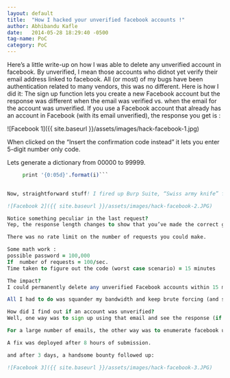 ```yaml
---
layout: default
title:  "How I hacked your unverified facebook accounts !"
author: Abhibandu Kafle
date:   2014-05-28 18:29:40 -0500
tag-name: PoC
category: PoC
---
```


Here’s a little write-up on how I was able to delete any unverified account in facebook. By unverified, I mean those accounts who didnot yet verify their email address linked to facebook.
All (or most) of my bugs have been authentication related to many vendors, this was no different.
Here is how I did it:
The sign up function lets you create a new Facebook account but the response was different when the email was verified vs. when the email for the account was unverified. If you use a Facebook account that already has an account in Facebook (with its email unverified), the response you get is :

![Facebook 1]({{ site.baseurl }}/assets/images/hack-facebook-1.jpg)

When clicked on the “Insert the confirmation code instead” it lets you enter 5-digit number only code.


Lets generate a dictionary from 00000 to 99999.

```for i in range(0,99999):
     print '{0:05d}'.format(i)```
 

Now, straightforward stuff! I fired up Burp Suite, “Swiss army knife” for me.

![Facebook 2]({{ site.baseurl }}/assets/images/hack-facebook-2.JPG)

Notice something peculiar in the last request?
Yep, the response length changes to show that you’ve made the correct guess. (AJAX response in burp response says that).

There was no rate limit on the number of requests you could make.

Some math work :
possible password = 100,000
If  number of requests = 100/sec.
Time taken to figure out the code (worst case scenario) = 15 minutes

The impact?
I could permanently delete any unverified Facebook accounts within 15 minutes. You would try to recover using “password recover” feature but all your friends, PM’s would be gone. You would have to create entirely new account.

All I had to do was squander my bandwidth and keep brute forcing (and sit back and relax).

How did I find out if an account was unverified?
Well, one way was to sign up using that email and see the response (if you are asked to enter confirmation code or not).

For a large number of emails, the other way was to enumerate facebook users first, to find out if the email had a facebook account and then use “Change email address field” to sort out which accounts have facebook associated with it and are still unverified.

A fix was deployed after 8 hours of submission.

and after 3 days, a handsome bounty followed up:

![Facebook 3]({{ site.baseurl }}/assets/images/hack-facebook-3.JPG)